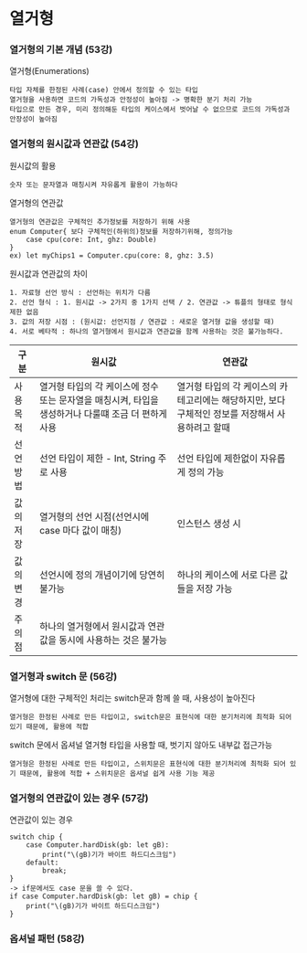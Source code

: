 # 열거형

### 열거형의 기본 개념 (53강)

열거형(Enumerations)

    타입 자체를 한정된 사례(case) 안에서 정의할 수 있는 타입
    열거형을 사용하면 코드의 가독성과 안정성이 높아짐 -> 명확한 분기 처리 가능
    타입으로 만든 경우, 미리 정의해둔 타입의 케이스에서 벗어날 수 없으므로 코드의 가독성과 안장성이 높아짐
    
### 열거형의 원시값과 연관값 (54강)

원시값의 활용

    숫자 또는 문자열과 매칭시켜 자유롭게 활용이 가능하다

열거형의 연관값

    열거형의 연관값은 구체적인 추가정보를 저장하기 위해 사용
    enum Computer{ 보다 구체적인(하위의)정보를 저장하기위해, 정의가능
        case cpu(core: Int, ghz: Double)
    }
    ex) let myChips1 = Computer.cpu(core: 8, ghz: 3.5)

원시값과 연관값의 차이

    1. 자료형 선언 방식 : 선언하는 위치가 다름
    2. 선언 형식 : 1. 원시값 -> 2가지 중 1가지 선택 / 2. 연관값 -> 튜플의 형태로 형식 제한 없음
    3. 값의 저장 시점 : (원시값: 선언지점 / 연관값 : 새로운 열거형 값을 생성할 때)
    4. 서로 베타적 : 하나의 열거형에서 원시값과 연관값을 함께 사용하는 것은 불가능하다.
    
    
| 구분 | 원시값 | 연관값 | 
|------|------|------|
| 사용 목적 | 열거형 타입의 각 케이스에 정수 또는 문자열을 매칭시켜, 타입을 생성하거나 다룰떄 조금 더 편하게 사용 | 열거형 타입의 각 케이스의 카테고리에는 해당하지만, 보다 구체적인 정보를 저장해서 사용하려고 할때 |
| 선언 방법 | 선언 타입이 제한 - Int, String 주로 사용 | 선언 타입에 제한없이 자유롭게 정의 가능 |
| 값의 저장 | 열거형의 선언 시점(선언시에 case 마다 값이 매칭) | 인스턴스 생성 시 |
| 값의 변경 | 선언시에 정의 개념이기에 당연히 불가능 | 하나의 케이스에 서로 다른 값들을 저장 가능 |
| 주의점 | 하나의 열거형에서 원시값과 연관값을 동시에 사용하는 것은 불가능 |

### 열거형과 switch 문 (56강)

열거형에 대한 구체적인 처리는 switch문과 함께 쓸 때, 사용성이 높아진다

    열거형은 한정된 사례로 만든 타입이고, switch문은 표현식에 대한 분기처리에 최적화 되어 있기 때문에, 활용에 적합
    
switch 문에서 옵셔널 열거형 타입을 사용할 때, 벗기지 않아도 내부값 접근가능

    열거형은 한정된 사례로 만든 타입이고, 스위치문은 표현식에 대한 분기처리에 최적화 되어 있기 때문에, 활용에 적합 + 스위치문은 옵셔널 쉽게 사용 기능 제공

### 열거형의 연관값이 있는 경우 (57강)

연관값이 있는 경우 

    switch chip {
        case Computer.hardDisk(gb: let gB):
            print("\(gB)기가 바이트 하드디스크임")
        default:
            break;
    }
    -> if문에서도 case 문을 쓸 수 있다. 
    if case Computer.hardDisk(gb: let gB) = chip {
        print("\(gB)기가 바이트 하드디스크임")
    }

### 옵셔널 패턴 (58강)



